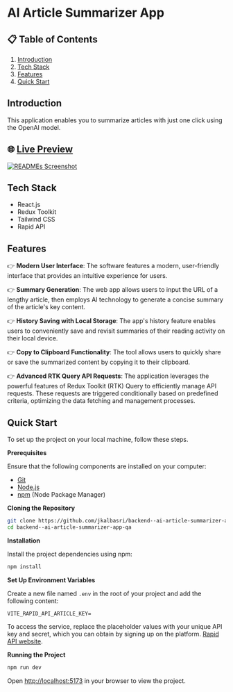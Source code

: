 # AI Article Summarizer App 

## 📋 <a name="table">Table of Contents</a>

1. [Introduction](#introduction)
2. [Tech Stack](#tech-stack)
3. [Features](#features)
4. [Quick Start](#quick-start)

## <a name="introduction">Introduction</a>

This application enables you to summarize articles with just one click using the OpenAI model.

## 🌐 <a href="https://jkalbasri.github.io/frontend--ai-article-summarizer-app-qawin/" target="blank" align="center"> Live Preview </a>

<a href="https://jkalbasri.github.io/frontend--ai-article-summarizer-app-qawin/" target="blank" align="center">
  <picture>
    <source media="(prefers-color-scheme: dark)" srcset="readme.png">
    <img alt="READMEs Screenshot" src="readme.png">
  </picture>
</a>

## <a name="tech-stack">Tech Stack</a>

- React.js
- Redux Toolkit
- Tailwind CSS
- Rapid API

## <a name="features">Features</a>

👉 **Modern User Interface**: The software features a modern, user-friendly interface that provides an intuitive experience for users.

👉 **Summary Generation**: The web app allows users to input the URL of a lengthy article, then employs AI technology to generate a concise summary of the article's key content.

👉 **History Saving with Local Storage**: The app's history feature enables users to conveniently save and revisit summaries of their reading activity on their local device.

👉 **Copy to Clipboard Functionality**: The tool allows users to quickly share or save the summarized content by copying it to their clipboard.

👉 **Advanced RTK Query API Requests**: The application leverages the powerful features of Redux Toolkit (RTK) Query to efficiently manage API requests. These requests are triggered conditionally based on predefined criteria, optimizing the data fetching and management processes.

## <a name="quick-start"> Quick Start</a>

To set up the project on your local machine, follow these steps.

**Prerequisites**

Ensure that the following components are installed on your computer:

- [Git](https://git-scm.com/)
- [Node.js](https://nodejs.org/en)
- [npm](https://www.npmjs.com/) (Node Package Manager)

**Cloning the Repository**

```bash
git clone https://github.com/jkalbasri/backend--ai-article-summarizer-app-qa
cd backend--ai-article-summarizer-app-qa
```

**Installation**

Install the project dependencies using npm:

```bash
npm install
```

**Set Up Environment Variables**

Create a new file named `.env` in the root of your project and add the following content:

```env
VITE_RAPID_API_ARTICLE_KEY=
```

To access the service, replace the placeholder values with your unique API key and secret, which you can obtain by signing up on the platform. [Rapid API website](https://rapidapi.com/restyler/api/article-extractor-and-summarizer).

**Running the Project**

```bash
npm run dev
```

Open [http://localhost:5173](http://localhost:5173) in your browser to view the project.
